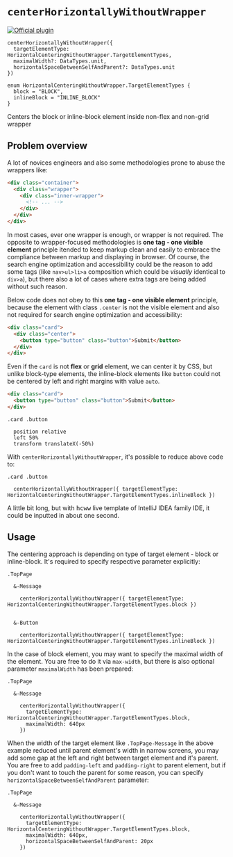 # `centerHorizontallyWithoutWrapper` 

[![Official plugin](https://img.shields.io/badge/IntelliJ_IDEA_Live_Template-chww-blue.svg?style=flat)](https://plugins.jetbrains.com/plugin/17677-yamato-daiwa-frontend)

```
centerHorizontallyWithoutWrapper({
  targetElementType: HorizontalCenteringWithoutWrapper.TargetElementTypes,
  maximalWidth?: DataTypes.unit,
  horizontalSpaceBetweenSelfAndParent?: DataTypes.unit 
})

enum HorizontalCenteringWithoutWrapper.TargetElementTypes {
  block = "BLOCK",
  inlineBlock = "INLINE_BLOCK"
}
```

Centers the block or inline-block element inside non-flex and non-grid wrapper


## Problem overview

A lot of novices engineers and also some methodologies prone to abuse the wrappers like:

```html
<div class="container">
  <div class="wrapper">
    <div class="inner-wrapper">
      <!-- ... -->
    </div>
  </div>  
</div>
```

In most cases, ever one wrapper is enough, or wrapper is not required.
The opposite to wrapper-focused methodologies is **one tag - one visible element** principle itended to
keep markup clean and easily to embrace the compliance between markup and displaying in browser.
Of course, the search engine optimization and accessibility could be the reason to add some tags
(like `nav>ul>li>a` composition which could be *visually* identical to `div>a`), but there also a lot of
cases where extra tags are being added without such reason.

Below code does not obey to this  **one tag - one visible element** principle, because the element with class `.center` 
is not the visible element and also not required for search engine optimization and accessibility:

```html
<div class="card">
  <div class="center">
    <button type="button" class="button">Submit</button>
  </div>  
</div>
```

Even if the `card` is not **flex** or **grid** element, we can center it by CSS,
but unlike block-type elements, the inline-block elements like `button` could not be centered by
left and right margins with value `auto`.

```html
<div class="card">
  <button type="button" class="button">Submit</button>
</div>
```

```stylus
.card .button
  
  position relative
  left 50%
  transform translateX(-50%)
```

With `centerHorizontallyWithoutWrapper`, it's possible to reduce above code to:

```stylus
.card .button

  centerHorizontallyWithoutWrapper({ targetElementType: HorizontalCenteringWithoutWrapper.TargetElementTypes.inlineBlock }) 
```

A little bit long, but with <kbd>hcww</kbd> live template of IntelliJ IDEA family IDE, it could be inputted in about
one second.


## Usage

The centering approach is depending on type of target element - block or inline-block.
It's required to specify respective parameter explicitly:


```stylus
.TopPage

  &-Message
  
    centerHorizontallyWithoutWrapper({ targetElementType: HorizontalCenteringWithoutWrapper.TargetElementTypes.block }) 

    
  &-Button

    centerHorizontallyWithoutWrapper({ targetElementType: HorizontalCenteringWithoutWrapper.TargetElementTypes.inlineBlock })
```

In the case of block element, you may want to specify the maximal width of the element. 
You are free to do it via `max-width`, but there is also optional parameter `maximalWidth` has been prepared:

```stylus
.TopPage

  &-Message
  
    centerHorizontallyWithoutWrapper({ 
      targetElementType: HorizontalCenteringWithoutWrapper.TargetElementTypes.block,
      maximalWidth: 640px 
    })
```

When the width of the target element like `.TopPage-Message` in the above example reduced until parent element's
width in narrow screens, you may add some gap at the left and right between target element and it's parent.
You are free to add `padding-left` and `padding-right` to parent element, but if you don't want to touch the parent
for some reason, you can specify `horizontalSpaceBetweenSelfAndParent` parameter:


```stylus
.TopPage

  &-Message
  
    centerHorizontallyWithoutWrapper({ 
      targetElementType: HorizontalCenteringWithoutWrapper.TargetElementTypes.block,
      maximalWidth: 640px,
      horizontalSpaceBetweenSelfAndParent: 20px 
    })
```
